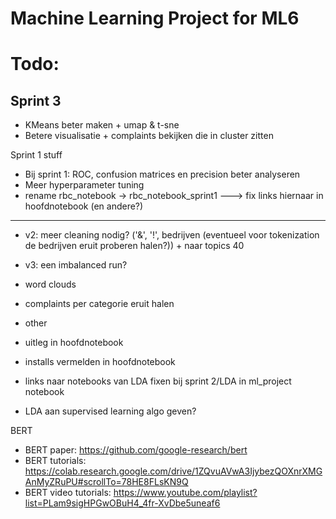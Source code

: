 # Machine Learning Project for ML6

# Todo:

## Sprint 3

* KMeans beter maken + umap & t-sne
* Betere visualisatie + complaints bekijken die in cluster zitten

Sprint 1 stuff
* Bij sprint 1: ROC, confusion matrices en precision beter analyseren
* Meer hyperparameter tuning
* rename rbc_notebook -> rbc_notebook_sprint1    ---> fix links hiernaar in hoofdnotebook (en andere?)
-------------------------------------------

* v2: meer cleaning nodig? ('&', '!', bedrijven (eventueel voor tokenization de bedrijven eruit proberen halen?)) + naar topics 40
* v3: een imbalanced run?
* word clouds
* complaints per categorie eruit halen
* other

* uitleg in hoofdnotebook
* installs vermelden in hoofdnotebook
* links naar notebooks van LDA fixen bij sprint 2/LDA in ml_project notebook
* LDA aan supervised learning algo geven?

BERT
* BERT paper: https://github.com/google-research/bert
* BERT tutorials: https://colab.research.google.com/drive/1ZQvuAVwA3IjybezQOXnrXMGAnMyZRuPU#scrollTo=78HE8FLsKN9Q
* BERT video tutorials: https://www.youtube.com/playlist?list=PLam9sigHPGwOBuH4_4fr-XvDbe5uneaf6
